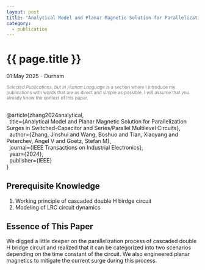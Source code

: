 ```yaml
---
layout: post
title: "Analytical Model and Planar Magnetic Solution for Parallelization Surges"
category: 
  - publication
---
```


{{ page.title }}
================

<p class="meta">01 May 2025 - Durham</p>

<p style="color: gray; font-size: smaller;"><em>Selected Publications, but in Human Language</em> is a section where I introduce my publications with words that are as direct and simple as possible. I will assume that you already know the context of this paper.</p>


<div style="white-space: pre-wrap;">
@article{zhang2024analytical,
  title={Analytical Model and Planar Magnetic Solution for Parallelization Surges in Switched-Capacitor and Series/Parallel Multilevel Circuits},
  author={Zhang, Jinshui and Wang, Boshuo and Tian, Xiaoyang and Peterchev, Angel V and Goetz, Stefan M},
  journal={IEEE Transactions on Industrial Electronics},
  year={2024},
  publisher={IEEE}
}
</div>

## Prerequisite Knowledge
1. Working principle of cascaded double H birdge circuit
2. Modeling of LRC circuit dynamics

## Essence of This Paper
We digged a little deeper on the parallelization process of cascaded double H bridge circuit and realized that it can be categorized into two scenarios depending on the time constant of the circuit. We also engineered planar magnetics to mitigate the current surge during this process.
